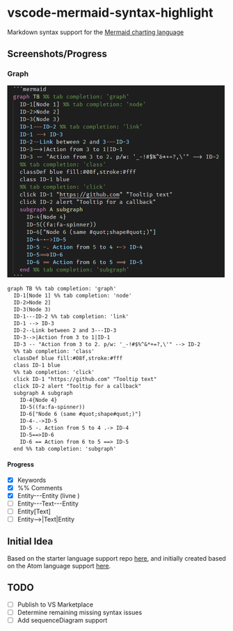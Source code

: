 # vscode-mermaid-syntax-highlight
Markdown syntax support for the [Mermaid charting language](https://github.com/knsv/mermaid)

## Screenshots/Progress

### Graph
<img src="/images/graph.png" alt="Graph Screenshot" width="500">

```mermaid
graph TB %% tab completion: 'graph'
  ID-1[Node 1] %% tab completion: 'node'
  ID-2>Node 2]
  ID-3(Node 3)
  ID-1---ID-2 %% tab completion: 'link'
  ID-1 --> ID-3
  ID-2--Link between 2 and 3---ID-3
  ID-3-->|Action from 3 to 1|ID-1
  ID-3 -- "Action from 3 to 2. p/w: '_-!#$%^&*+=?,\'" --> ID-2
  %% tab completion: 'class'
  classDef blue fill:#08f,stroke:#fff
  class ID-1 blue
  %% tab completion: 'click'
  click ID-1 "https://github.com" "Tooltip text"
  click ID-2 alert "Tooltip for a callback"
  subgraph A subgraph
    ID-4{Node 4}
    ID-5((fa:fa-spinner))
    ID-6["Node 6 (same #quot;shape#quot;)"]
    ID-4-.->ID-5
    ID-5 -. Action from 5 to 4 .-> ID-4
    ID-5==>ID-6
    ID-6 == Action from 6 to 5 ==> ID-5
  end %% tab completion: 'subgraph'
```

#### Progress

- [x] Keywords
- [x] %% Comments
- [x] Entity---Entity (livne )
- [ ] Entity---Text---Entity
- [ ] Entity[Text]
- [ ] Entity-->|Text|Entity

## Initial Idea

Based on the starter language support repo [here](https://github.com/mjbvz/vscode-fenced-code-block-grammar-injection-example), and initially created based on the Atom language support [here](https://github.com/ytisf/language-mermaid).

## TODO

- [ ] Publish to VS Marketplace
- [ ] Determine remaining missing syntax issues
- [ ] Add sequenceDiagram support